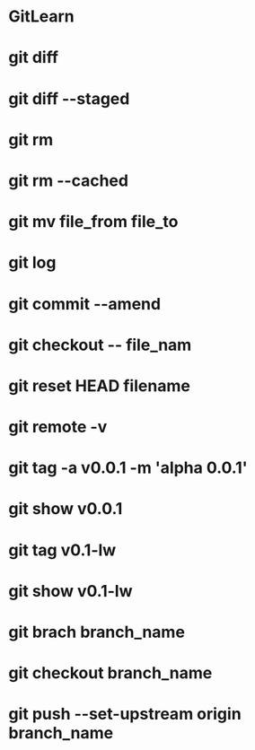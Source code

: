 # GitLearn
# git diff
# git diff --staged
# git rm
# git rm --cached
# git mv file_from file_to 
# git log
# git commit --amend
# git checkout -- file_nam
# git reset HEAD filename
# git remote -v
# git tag -a v0.0.1 -m 'alpha 0.0.1'
# git show v0.0.1
# git tag v0.1-lw
# git show v0.1-lw
# git brach branch_name
# git checkout branch_name
# git push --set-upstream origin branch_name 
